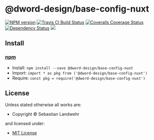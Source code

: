 <!-- TITLE/ -->

<h1>@dword-design/base-config-nuxt</h1>

<!-- /TITLE -->


<!-- BADGES/ -->

<span class="badge-npmversion"><a href="https://npmjs.org/package/@dword-design/base-config-nuxt" title="View this project on NPM"><img src="https://img.shields.io/npm/v/@dword-design/base-config-nuxt.svg" alt="NPM version" /></a></span>
<span class="badge-travisci"><a href="http://travis-ci.org/dword-design/base-config-nuxt" title="Check this project's build status on TravisCI"><img src="https://img.shields.io/travis/dword-design/base-config-nuxt/master.svg" alt="Travis CI Build Status" /></a></span>
<span class="badge-coveralls"><a href="https://coveralls.io/r/dword-design/base-config-nuxt" title="View this project's coverage on Coveralls"><img src="https://img.shields.io/coveralls/dword-design/base-config-nuxt.svg" alt="Coveralls Coverage Status" /></a></span>
<span class="badge-daviddm"><a href="https://david-dm.org/dword-design/base-config-nuxt" title="View the status of this project's dependencies on DavidDM"><img src="https://img.shields.io/david/dword-design/base-config-nuxt.svg" alt="Dependency Status" /></a></span>
<span class="badge-shields"><a href="https://img.shields.io/badge/renovate-enabled-brightgreen.svg"><img src="https://img.shields.io/badge/renovate-enabled-brightgreen.svg" /></a></span>

<!-- /BADGES -->


<!-- DESCRIPTION/ -->



<!-- /DESCRIPTION -->


<!-- INSTALL/ -->

<h2>Install</h2>

<a href="https://npmjs.com" title="npm is a package manager for javascript"><h3>npm</h3></a>
<ul>
<li>Install: <code>npm install --save @dword-design/base-config-nuxt</code></li>
<li>Import: <code>import * as pkg from ('@dword-design/base-config-nuxt')</code></li>
<li>Require: <code>const pkg = require('@dword-design/base-config-nuxt')</code></li>
</ul>

<!-- /INSTALL -->


<!-- LICENSE/ -->

<h2>License</h2>

Unless stated otherwise all works are:

<ul><li>Copyright &copy; Sebastian Landwehr</li></ul>

and licensed under:

<ul><li><a href="http://spdx.org/licenses/MIT.html">MIT License</a></li></ul>

<!-- /LICENSE -->
